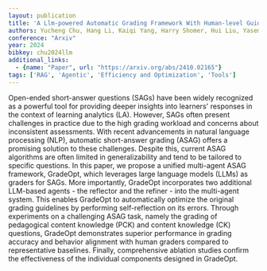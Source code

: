 ```yaml
---
layout: publication
title: 'A Llm-powered Automatic Grading Framework With Human-level Guidelines Optimization'
authors: Yucheng Chu, Hang Li, Kaiqi Yang, Harry Shomer, Hui Liu, Yasemin Copur-gencturk, Jiliang Tang
conference: "Arxiv"
year: 2024
bibkey: chu2024llm
additional_links:
  - {name: "Paper", url: "https://arxiv.org/abs/2410.02165"}
tags: ['RAG', 'Agentic', 'Efficiency and Optimization', 'Tools']
---
```

Open-ended short-answer questions (SAGs) have been widely recognized as a powerful tool for providing deeper insights into learners' responses in the context of learning analytics (LA). However, SAGs often present challenges in practice due to the high grading workload and concerns about inconsistent assessments. With recent advancements in natural language processing (NLP), automatic short-answer grading (ASAG) offers a promising solution to these challenges. Despite this, current ASAG algorithms are often limited in generalizability and tend to be tailored to specific questions. In this paper, we propose a unified multi-agent ASAG framework, GradeOpt, which leverages large language models (LLMs) as graders for SAGs. More importantly, GradeOpt incorporates two additional LLM-based agents - the reflector and the refiner - into the multi-agent system. This enables GradeOpt to automatically optimize the original grading guidelines by performing self-reflection on its errors. Through experiments on a challenging ASAG task, namely the grading of pedagogical content knowledge (PCK) and content knowledge (CK) questions, GradeOpt demonstrates superior performance in grading accuracy and behavior alignment with human graders compared to representative baselines. Finally, comprehensive ablation studies confirm the effectiveness of the individual components designed in GradeOpt.
